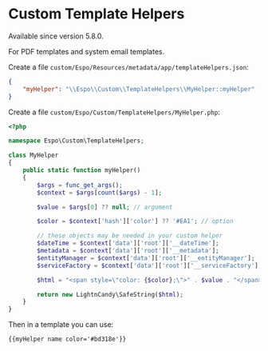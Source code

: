 # Custom Template Helpers

Available since version 5.8.0.

For PDF templates and system email templates.

Create a file `custom/Espo/Resources/metadata/app/templateHelpers.json`:

```json
{
    "myHelper": "\\Espo\\Custom\\TemplateHelpers\\MyHelper::myHelper"
}
```

Create a file `custom/Espo/Custom/TemplateHelpers/MyHelper.php`:

```php
<?php

namespace Espo\Custom\TemplateHelpers;

class MyHelper
{
    public static function myHelper()
    {
        $args = func_get_args();
        $context = $args[count($args) - 1];

        $value = $args[0] ?? null; // argument

        $color = $context['hash']['color'] ?? '#EA1'; // option

        // these objects may be needed in your custom helper
        $dateTime = $context['data']['root']['__dateTime'];
        $metadata = $context['data']['root']['__metadata'];
        $entityManager = $context['data']['root']['__entityManager'];
        $serviceFactory = $context['data']['root']['__serviceFactory'];

        $html = "<span style=\"color: {$color};\">" . $value . "</span>";

        return new LightnCandy\SafeString($html);
    }
}
```

Then in a template you can use:

```
{{myHelper name color='#bd318e'}}
```
